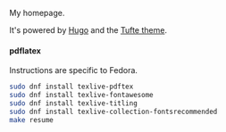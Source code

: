 My homepage.

It's powered by [Hugo](https://gohugo.io/) and the [Tufte theme](https://github.com/slashformotion/hugo-tufte).

#### pdflatex

Instructions are specific to Fedora.

```bash
sudo dnf install texlive-pdftex
sudo dnf install texlive-fontawesome
sudo dnf install texlive-titling
sudo dnf install texlive-collection-fontsrecommended
make resume
```
